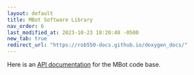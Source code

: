 ```yaml
---
layout: default
title: MBot Software Library
nav_order: 6
last_modified_at: 2023-10-23 18:20:48 -0500
new_tab: true
redirect_url: "https://rob550-docs.github.io/doxygen_docs/"
---
```


Here is an [API documentation](https://rob550-docs.github.io/doxygen_docs/) for the MBot code base.

